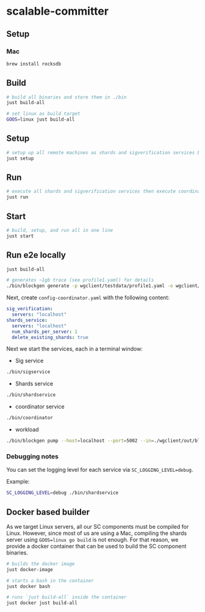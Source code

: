 # scalable-committer

## Setup

### Mac

```bash
brew install rocksdb
```

## Build

```bash
# build all binaries and store them in ./bin
just build-all

# set linux as build target
GOOS=linux just build-all
```

## Setup

```bash
# setup up all remote machines as shards and sigverification services by copying over config and bin files
just setup
```

## Run

```bash
# execute all shards and sigverification services then execute coordinator
just run
```

## Start

```bash
# build, setup, and run all in one line
just start
```


## Run e2e locally

```bash
just build-all

# generates ~1gb trace (see profile1.yaml) for details
./bin/blockgen generate -p wgclient/testdata/profile1.yaml -o wgclient/out/blocks
```

Next, create `config-coordinator.yaml` with the following content:

```yaml
sig_verification:
  servers: "localhost"
shards_service:
  servers: "localhost"
  num_shards_per_server: 1
  delete_existing_shards: true
```

Next we start the services, each in a terminal window:

- Sig service
```bash
./bin/sigservice
```

- Shards service
```bash
./bin/shardservice
```

- coordinator service
```bash
./bin/coordinator
```

- workload
```bash
./bin/blockgen pump --host=localhost --port=5002 --in=./wgclient/out/blocks
```

### Debugging notes

You can set the logging level for each service via `SC_LOGGING_LEVEL=debug`.

Example:
```bash
SC_LOGGING_LEVEL=debug ./bin/shardservice
```

## Docker based builder

As we target Linux servers, all our SC components must be compiled for Linux.
However, since most of us are using a Mac, compiling the shards server using `GOOS=linux go build` is not enough.
For that reason, we provide a docker container that can be used to build the SC component binaries.

```bash
# builds the docker image
just docker-image

# starts a bash in the container
just docker bash

# runs `just build-all` inside the container
just docker just build-all
```
